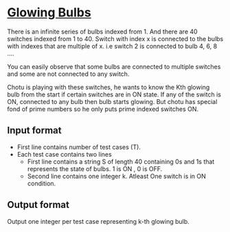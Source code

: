 # [Glowing Bulbs][link]

There is an infinite series of bulbs indexed from 1. And there are 40 switches indexed from 1 to 40. Switch with index x is connected to the bulbs with indexes that are multiple of x. i.e switch 2 is connected to bulb 4, 6, 8 ....

You can easily observe that some bulbs are connected to multiple switches and some are not connected to any switch.

Chotu is playing with these switches, he wants to know the Kth glowing bulb from the start if certain switches are in ON state. If any of the switch is ON, connected to any bulb then bulb starts glowing. But chotu has special fond of prime numbers so he only puts prime indexed switches ON.

## Input format

- First line contains number of test cases (T).
- Each test case contains two lines
  - First line contains a string S of length 40 containing 0s and 1s that represents the state of bulbs. 1 is ON , 0 is OFF.
  - Second line contains one integer k. Atleast One switch is in ON condition.

## Output format

Output one integer per test case representing k-th glowing bulb.

[link]: https://www.hackerearth.com/practice/algorithms/searching/binary-search/practice-problems/algorithm/glowing-bulbs/
